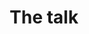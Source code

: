 ---
layout: index
title: The talk
slides:
 - title: 'Jekyll, WTF is Jefff smoking?!?'
   content: 'Nothing, not now at least.'
 - img: 'images/poster.jpg'
 - title: 'Not the story, mind you.'
   content: 'Rather the static site generator.'
 - title: 'Static, yet dynamic.'
   content: 'Create on-the-fly data.'
 - img: 'images/nun.jpg'
 - title: 'Hot; what&rsquo;s req&rsquo;d?'
   content_multi:
    - content: 'Command Line'
      type: 'app'
    - content: 'git'
      type: 'lang'
    - content: 'ruby 2.x'
      type: 'lang'
    - content: 'jekyll gem'
      type: 'gem'
    - content: 'sass gem'
      type: 'gem'
    - content: 'homebrew'
      type: 'lang'
    - content: 'node js'
      type: 'lang'
    - content: 'npm'
      type: 'lang'
    - content: 'grunt'
      type: 'lang'
    - content: 'GitHub account'
      type: 'service'
    - content: 'Keen attitude'
      type: 'karma'
 - title: 'And for jekyll itself?'
   content_multi: 
    - content: '_config.yml'
      type: 'file'
    - content: 'index.html'
      type: 'file'
    - content: 'package.json'
      type: 'file'
    - content: 'Gruntfile.js'
      type: 'file'
    - content: '_posts/'
      type: 'dir'
    - content: '_layouts/'
      type: 'dir'
    - content: '_includes/'
      type: 'dir'
    - content: 'images|css|js/'
      type: 'dir'
 - img: 'images/livecode.jpg'
---